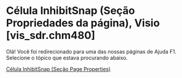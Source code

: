 
# Célula InhibitSnap (Seção Propriedades da página), Visio [vis_sdr.chm480]

Olá! Você foi redirecionado para uma das nossas páginas de Ajuda F1. Selecione o tópico que estava procurando abaixo.

[Célula InhibitSnap (Seção Page Properties)](http://msdn.microsoft.com/library/ab9fcebc-1550-3b9e-e3b4-e8b92424390b%28Office.15%29.aspx)
